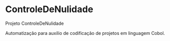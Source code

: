 # ControleDeNulidade

Projeto ControleDeNulidade

Automatização para auxilio de codificação de projetos em linguagem Cobol.
